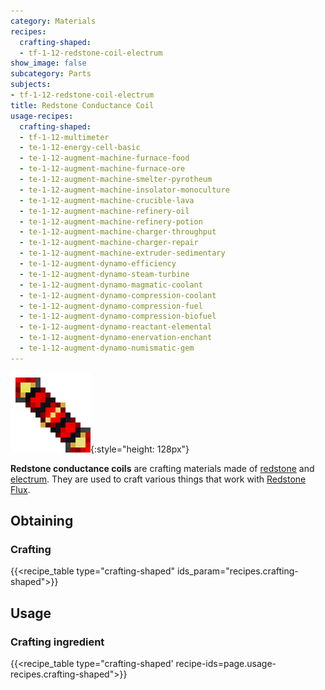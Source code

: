 ```yaml
---
category: Materials
recipes:
  crafting-shaped:
  - tf-1-12-redstone-coil-electrum
show_image: false
subcategory: Parts
subjects:
- tf-1-12-redstone-coil-electrum
title: Redstone Conductance Coil
usage-recipes:
  crafting-shaped:
  - tf-1-12-multimeter
  - te-1-12-energy-cell-basic
  - te-1-12-augment-machine-furnace-food
  - te-1-12-augment-machine-furnace-ore
  - te-1-12-augment-machine-smelter-pyrotheum
  - te-1-12-augment-machine-insolator-monoculture
  - te-1-12-augment-machine-crucible-lava
  - te-1-12-augment-machine-refinery-oil
  - te-1-12-augment-machine-refinery-potion
  - te-1-12-augment-machine-charger-throughput
  - te-1-12-augment-machine-charger-repair
  - te-1-12-augment-machine-extruder-sedimentary
  - te-1-12-augment-dynamo-efficiency
  - te-1-12-augment-dynamo-steam-turbine
  - te-1-12-augment-dynamo-magmatic-coolant
  - te-1-12-augment-dynamo-compression-coolant
  - te-1-12-augment-dynamo-compression-fuel
  - te-1-12-augment-dynamo-compression-biofuel
  - te-1-12-augment-dynamo-reactant-elemental
  - te-1-12-augment-dynamo-enervation-enchant
  - te-1-12-augment-dynamo-numismatic-gem
---
```


![Redstone conductance coil](/assets/images/docs/1.12/thermal-foundation/redstone-coil-electrum.png){:style="height: 128px"}


**Redstone conductance coils** are crafting materials made of
[redstone](https://minecraft.gamepedia.com/Redstone) and
[electrum](../electrum-ingot/). They are used to craft various things that
work with [Redstone Flux](/docs/redstone-flux/).


Obtaining
---------

### Crafting
{{<recipe_table type="crafting-shaped" ids_param="recipes.crafting-shaped">}}


Usage
-----

### Crafting ingredient
{{<recipe_table type="crafting-shaped' recipe-ids=page.usage-recipes.crafting-shaped">}}
